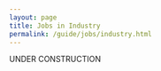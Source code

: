 ```yaml
---
layout: page
title: Jobs in Industry
permalink: /guide/jobs/industry.html
---
```


UNDER CONSTRUCTION